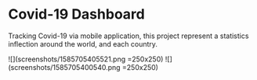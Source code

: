 # Covid-19 Dashboard

Tracking Covid-19 via mobile application, this project represent a statistics inflection around the world, and each country.

![](screenshots/1585705405521.png =250x250)
![](screenshots/1585705400540.png =250x250)
